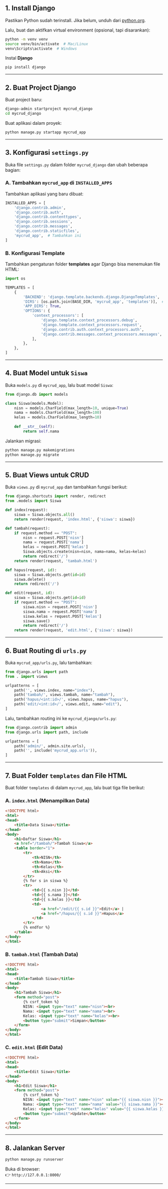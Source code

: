 
## **1. Install Django**  
Pastikan Python sudah terinstall. Jika belum, unduh dari [python.org](https://www.python.org/downloads/).

Lalu, buat dan aktifkan virtual environment (opsional, tapi disarankan):  
```sh
python -m venv venv
source venv/bin/activate  # Mac/Linux
venv\Scripts\activate  # Windows
```

Instal **Django**
```sh
pip install django 
```

---

## **2. Buat Project Django**  
Buat project baru:  
```sh
django-admin startproject mycrud_django
cd mycrud_django
```

Buat aplikasi dalam proyek:  
```sh
python manage.py startapp mycrud_app
```

---

## **3. Konfigurasi `settings.py`**
Buka file `settings.py` dalam folder `mycrud_django` dan ubah beberapa bagian:

### **A. Tambahkan `mycrud_app` di `INSTALLED_APPS`**  
Tambahkan aplikasi yang baru dibuat:
```python
INSTALLED_APPS = [
    'django.contrib.admin',
    'django.contrib.auth',
    'django.contrib.contenttypes',
    'django.contrib.sessions',
    'django.contrib.messages',
    'django.contrib.staticfiles',
    'mycrud_app',  # Tambahkan ini
]
```



### **B. Konfigurasi Template**
Tambahkan pengaturan folder **templates** agar Django bisa menemukan file HTML:  
```python
import os

TEMPLATES = [
    {
        'BACKEND': 'django.template.backends.django.DjangoTemplates',
        'DIRS': [os.path.join(BASE_DIR, 'mycrud_app', 'templates')],  # Tambah ini
        'APP_DIRS': True,
        'OPTIONS': {
            'context_processors': [
                'django.template.context_processors.debug',
                'django.template.context_processors.request',
                'django.contrib.auth.context_processors.auth',
                'django.contrib.messages.context_processors.messages',
            ],
        },
    },
]
```

---

## **4. Buat Model untuk `Siswa`**
Buka `models.py` di `mycrud_app`, lalu buat model `Siswa`:
```python
from django.db import models

class Siswa(models.Model):
    nisn = models.CharField(max_length=10, unique=True)
    nama = models.CharField(max_length=100)
    kelas = models.CharField(max_length=10)
    
    def __str__(self):
        return self.nama
```
Jalankan migrasi:
```sh
python manage.py makemigrations
python manage.py migrate
```

---

## **5. Buat Views untuk CRUD**
Buka `views.py` di `mycrud_app` dan tambahkan fungsi berikut:

```python
from django.shortcuts import render, redirect
from .models import Siswa

def index(request):
    siswa = Siswa.objects.all()
    return render(request, 'index.html', {'siswa': siswa})

def tambah(request):
    if request.method == "POST":
        nisn = request.POST['nisn']
        nama = request.POST['nama']
        kelas = request.POST['kelas']
        Siswa.objects.create(nisn=nisn, nama=nama, kelas=kelas)
        return redirect('/')
    return render(request, 'tambah.html')

def hapus(request, id):
    siswa = Siswa.objects.get(id=id)
    siswa.delete()
    return redirect('/')

def edit(request, id):
    siswa = Siswa.objects.get(id=id)
    if request.method == "POST":
        siswa.nisn = request.POST['nisn']
        siswa.nama = request.POST['nama']
        siswa.kelas = request.POST['kelas']
        siswa.save()
        return redirect('/')
    return render(request, 'edit.html', {'siswa': siswa})
```

---

## **6. Buat Routing di `urls.py`**
Buka `mycrud_app/urls.py`, lalu tambahkan:
```python
from django.urls import path
from . import views

urlpatterns = [
    path('', views.index, name="index"),
    path('tambah/', views.tambah, name="tambah"),
    path('hapus/<int:id>/', views.hapus, name="hapus"),
    path('edit/<int:id>/', views.edit, name="edit"),
]
```
Lalu, tambahkan routing ini ke `mycrud_django/urls.py`:
```python
from django.contrib import admin
from django.urls import path, include

urlpatterns = [
    path('admin/', admin.site.urls),
    path('', include('mycrud_app.urls')),
]
```

---

## **7. Buat Folder `templates` dan File HTML**
Buat folder `templates` di dalam `mycrud_app`, lalu buat tiga file berikut:

### **A. `index.html` (Menampilkan Data)**
```html
<!DOCTYPE html>
<html>
<head>
    <title>Data Siswa</title>
</head>
<body>
    <h1>Daftar Siswa</h1>
    <a href="/tambah/">Tambah Siswa</a>
    <table border="1">
        <tr>
            <th>NISN</th>
            <th>Nama</th>
            <th>Kelas</th>
            <th>Aksi</th>
        </tr>
        {% for s in siswa %}
        <tr>
            <td>{{ s.nisn }}</td>
            <td>{{ s.nama }}</td>
            <td>{{ s.kelas }}</td>
            <td>
                <a href="/edit/{{ s.id }}">Edit</a> |
                <a href="/hapus/{{ s.id }}">Hapus</a>
            </td>
        </tr>
        {% endfor %}
    </table>
</body>
</html>
```

### **B. `tambah.html` (Tambah Data)**
```html
<!DOCTYPE html>
<html>
<head>
    <title>Tambah Siswa</title>
</head>
<body>
    <h1>Tambah Siswa</h1>
    <form method="post">
        {% csrf_token %}
        NISN: <input type="text" name="nisn"><br>
        Nama: <input type="text" name="nama"><br>
        Kelas: <input type="text" name="kelas"><br>
        <button type="submit">Simpan</button>
    </form>
</body>
</html>
```

### **C. `edit.html` (Edit Data)**
```html
<!DOCTYPE html>
<html>
<head>
    <title>Edit Siswa</title>
</head>
<body>
    <h1>Edit Siswa</h1>
    <form method="post">
        {% csrf_token %}
        NISN: <input type="text" name="nisn" value="{{ siswa.nisn }}"><br>
        Nama: <input type="text" name="nama" value="{{ siswa.nama }}"><br>
        Kelas: <input type="text" name="kelas" value="{{ siswa.kelas }}"><br>
        <button type="submit">Update</button>
    </form>
</body>
</html>
```

---

## **8. Jalankan Server**
```sh
python manage.py runserver
```
Buka di browser:  
👉 `http://127.0.0.1:8000/`

---
